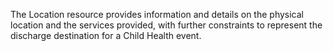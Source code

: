 The Location resource provides information and details on the physical location and the services provided, with further constraints to represent the discharge destination for a Child Health event.